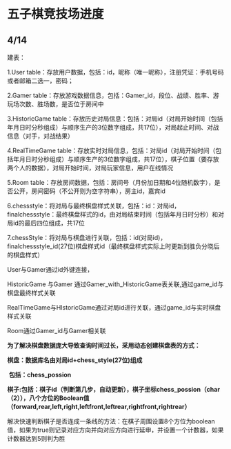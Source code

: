 # 五子棋竞技场进度



## 4/14

建表：

1.User table：存放用户数据，包括：id，昵称（唯一昵称），注册凭证：手机号码或者邮箱二选一，密码；

2.Gamer table：存放游戏数据信息，包括：Gamer_id，段位、战绩、胜率、游玩场次数、胜场数，是否位于房间中

3.HistoricGame table：存放历史对局信息：包括：对局id（对局开始时间（包括年月日时分秒组成）与顺序生产的3位数字组成，共17位），对局起止时间、对战信息（对手，对战结果）

4.RealTimeGame table：存放实时对局信息，包括：对局id（对局开始时间（包括年月日时分秒组成）与顺序生产的3位数字组成，共17位），棋子位置（要存放两个人的数据），对局开始时间，对局玩家信息，用户在线情况

5.Room table：存放房间数据，包括：房间号（月份加日期和4位随机数字），是否公开，房间密码（不公开则为空字符串），房主id，嘉宾id

6.chessstyle：将对局与最终棋盘样式关联，包括：id：对局id，finalchessstyle：最终棋盘样式的id，由对局结束时间（包括年月日时分秒）和对局id的最后四位组成，共17位

7.chessStyle：将对局与棋盘进行关联，包括：id(对局id)，finalchessstyle_id(27位)棋盘样式id（最终棋盘样式实际上时更新到胜负分晓后的棋盘样式）





User与Gamer通过id外键连接，

HistoricGame 与Gamer 通过Gamer_with_HistoricGame表关联,通过game_id与棋盘最终样式关联

RealTimeGame与HIstoricGame通过对局id进行关联，通过game_id与实时棋盘样式关联

Room通过Gamer_id与Gamer相关联





**为了解决棋盘数据庞大导致查询时间过长，采用动态创建棋盘表的方式：**

**棋盘：数据库名由对局id+chess_style(27位)组成**

​		**包括：chess_possion**

**棋子:包括：棋子id（判断第几步，自动更新），棋子坐标chess_possion（char（2）），八个方位的Boolean值（forward,rear,left,right,leftfront,leftrear,rightfront,rightrear）**





解决快速判断棋子是否连成一条线的方法：在棋子周围设置8个方位为boolean值，如果为true则记录对应方向并向对应方向进行延申，并设置一个计数器，如果计数器达到5则判为胜





